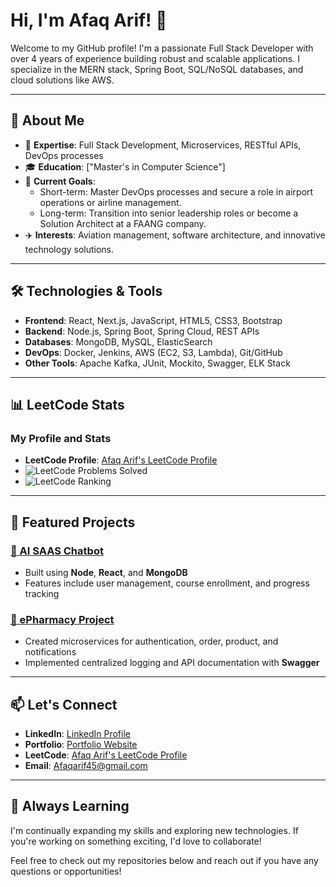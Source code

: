 # Hi, I'm Afaq Arif! 👋

Welcome to my GitHub profile! I'm a passionate Full Stack Developer with over 4 years of experience building robust and scalable applications. I specialize in the MERN stack, Spring Boot, SQL/NoSQL databases, and cloud solutions like AWS.

---

## 🚀 About Me
- 🌟 **Expertise**: Full Stack Development, Microservices, RESTful APIs, DevOps processes
- 🎓 **Education**: ["Master's in Computer Science"]
- 💼 **Current Goals**: 
  - Short-term: Master DevOps processes and secure a role in airport operations or airline management.
  - Long-term: Transition into senior leadership roles or become a Solution Architect at a FAANG company.
- ✈️ **Interests**: Aviation management, software architecture, and innovative technology solutions.

---

## 🛠️ Technologies & Tools
- **Frontend**: React, Next.js, JavaScript, HTML5, CSS3, Bootstrap
- **Backend**: Node.js, Spring Boot, Spring Cloud, REST APIs
- **Databases**: MongoDB, MySQL, ElasticSearch
- **DevOps**: Docker, Jenkins, AWS (EC2, S3, Lambda), Git/GitHub
- **Other Tools**: Apache Kafka, JUnit, Mockito, Swagger, ELK Stack

---
## 📊 LeetCode Stats

### My Profile and Stats
- **LeetCode Profile**: [Afaq Arif's LeetCode Profile](https://leetcode.com/u/afaqarif/)
- ![LeetCode Problems Solved](https://img.shields.io/badge/Problems%20Solved-160+-blue?logo=leetcode&style=for-the-badge)
- ![LeetCode Ranking](https://img.shields.io/badge/Ranking-Top%205%25-orange?logo=leetcode&style=for-the-badge)

---

## 🌟 Featured Projects

### [📘 AI SAAS Chatbot](https://github.com/mafaqarif/MERN-SaaS_AI_Bot)
- Built using **Node**, **React**, and **MongoDB**
- Features include user management, course enrollment, and progress tracking
<!--
### [🛠️ Dealer Diagnostic & Repair Application](https://github.com/your-diagnostic-repo)
- Developed with **Spring Boot**, **Microservices**, **Apache Kafka**, and **ElasticSearch**
- Includes features for fault-tolerant and reliable service
-->
### [💊 ePharmacy Project](https://github.com/mafaqarif/ePharmacy-Microservices)
- Created microservices for authentication, order, product, and notifications
- Implemented centralized logging and API documentation with **Swagger**

---

## 📫 Let's Connect
- **LinkedIn**: [LinkedIn Profile](https://www.linkedin.com/in/afaq-arif45/)
- **Portfolio**: [Portfolio Website](https://mafaqarif.com/)
- **LeetCode**: [Afaq Arif's LeetCode Profile](https://leetcode.com/u/afaqarif/)
- **Email**: [Afaqarif45@gmail.com](mailto:afaqarif45@gmail.com)

---

## 🌱 Always Learning
I'm continually expanding my skills and exploring new technologies. If you're working on something exciting, I'd love to collaborate!

Feel free to check out my repositories below and reach out if you have any questions or opportunities!
